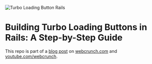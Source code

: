 ![Turbo Loading Button Rails](https://f001.backblazeb2.com/file/webcrunch/turbo-loading-buttons.jpg)

# Building Turbo Loading Buttons in Rails: A Step-by-Step Guide

This repo is part of a [blog post](https://webcrunch.com/posts/turbo-loading-buttons-rails) on [webcrunch.com](https://webcrunch.com) and [youtube.com/webcrunch](https://youtu.be/dZrtm0Z7NR8).
